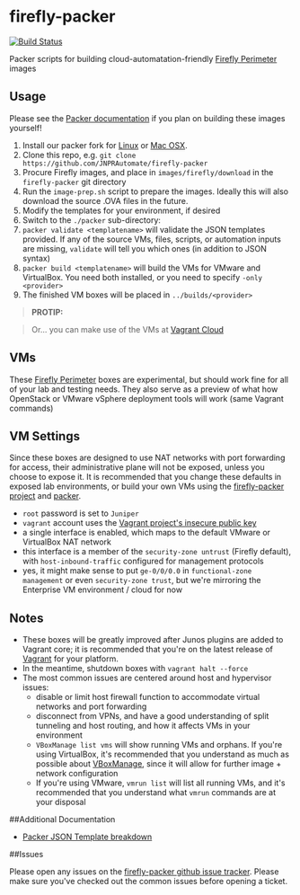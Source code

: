 firefly-packer
==============
[![Build Status](https://travis-ci.org/JNPRAutomate/firefly-packer.svg)](https://travis-ci.org/JNPRAutomate/firefly-packer)

Packer scripts for building cloud-automatation-friendly [Firefly Perimeter](http://www.juniper.net/us/en/products-services/security/firefly-perimeter/)  images

## Usage

Please see the [Packer documentation](http://www.packer.io/docs) if you plan on building these images yourself!

 1. Install our packer fork for [Linux](https://s3-us-west-2.amazonaws.com/packerfork/linux/packer-jnprautomate-lin-current.zip) or [Mac OSX](https://s3-us-west-2.amazonaws.com/packerfork/osx/packer-jnprautomate-osx-current.zip).
 2. Clone this repo, e.g. `git clone https://github.com/JNPRAutomate/firefly-packer`
 3. Procure Firefly images, and place in `images/firefly/download` in the `firefly-packer` git directory
 4. Run the `image-prep.sh` script to prepare the images.  Ideally this will also download the source .OVA files in the future.
 4. Modify the templates for your environment, if desired
 5. Switch to the `./packer` sub-directory:
  5. `packer validate <templatename>` will validate the JSON templates provided.  If any of the source VMs, files, scripts, or automation inputs are missing, `validate` will tell you which ones (in addition to JSON syntax)
  6. `packer build <templatename>` will build the VMs for VMware and VirtualBox.  You need both installed, or you need to specify `-only <provider>`
  7. The finished VM boxes will be placed in `../builds/<provider>`

> **PROTIP:**

> Or... you can make use of the VMs at [Vagrant Cloud](https://vagrantcloud.com/juniper)

## VMs

These [Firefly Perimeter](http://www.juniper.net/us/en/products-services/security/firefly-perimeter/) boxes are experimental, but should work fine for all of your lab and testing needs.  They also serve as a preview of what how OpenStack or VMware vSphere deployment tools will work (same Vagrant commands)


## VM Settings

Since these boxes are designed to use NAT networks with port forwarding for access, their administrative plane will not be exposed, unless you choose to expose it.  It is recommended that you change these defaults in exposed lab environments, or build your own VMs using the [firefly-packer project](https://github.com/JNPRAutomate/firefly-packer/) and [packer](http://packer.io).

- `root` password is set to `Juniper`
- `vagrant` account uses the [Vagrant project's insecure public key](https://github.com/mitchellh/vagrant/tree/master/keys)
- a single interface is enabled, which maps to the default VMware or VirtualBox NAT network
- this interface is a member of the `security-zone untrust` (Firefly default), with `host-inbound-traffic` configured for management protocols
- yes, it might make sense to put `ge-0/0/0.0` in `functional-zone management` or even `security-zone trust`, but we're mirroring the Enterprise VM environment / cloud for now

## Notes

- These boxes will be greatly improved after Junos plugins are added to Vagrant core; it is recommended that you're on the latest release of [Vagrant](http://www.vagrantup.com/downloads.html) for your platform.
- In the meantime, shutdown boxes with `vagrant halt --force`
- The most common issues are centered around host and hypervisor issues:
  - disable or limit host firewall function to accommodate virtual networks and port forwarding
  - disconnect from VPNs, and have a good understanding of split tunneling and host routing, and how it affects VMs in your environment
  - `VBoxManage list vms` will show running VMs and orphans.  If you're using VirtualBox, it's recommended that you understand as much as possible about [VBoxManage](https://www.virtualbox.org/manual/ch08.html), since it will allow for further image + network configuration
  - If you're using VMware, `vmrun list` will list all running VMs, and it's recommended that you understand what `vmrun` commands are at your disposal

##Additional Documentation

- [Packer JSON Template breakdown](docs/JSON.md)

##Issues

Please open any issues on the [firefly-packer github issue tracker](https://github.com/JNPRAutomate/firefly-packer/issues).  Please make sure you've checked out the common issues before opening a ticket.

